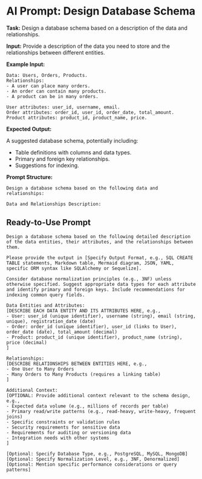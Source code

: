 # AI Prompt: Design Database Schema

**Task:** Design a database schema based on a description of the data and relationships.

**Input:** Provide a description of the data you need to store and the relationships between different entities.

**Example Input:**

```
Data: Users, Orders, Products.
Relationships:
- A user can place many orders.
- An order can contain many products.
- A product can be in many orders.

User attributes: user_id, username, email.
Order attributes: order_id, user_id, order_date, total_amount.
Product attributes: product_id, product_name, price.
```

**Expected Output:**

A suggested database schema, potentially including:
*   Table definitions with columns and data types.
*   Primary and foreign key relationships.
*   Suggestions for indexing.

**Prompt Structure:**

```
Design a database schema based on the following data and relationships:

Data and Relationships Description:
```

## Ready-to-Use Prompt

```
Design a database schema based on the following detailed description of the data entities, their attributes, and the relationships between them.

Please provide the output in [Specify Output Format, e.g., SQL CREATE TABLE statements, Markdown table, Mermaid diagram, JSON, YAML, specific ORM syntax like SQLAlchemy or Sequelize].

Consider database normalization principles (e.g., 3NF) unless otherwise specified. Suggest appropriate data types for each attribute and identify primary and foreign keys. Include recommendations for indexing common query fields.

Data Entities and Attributes:
[DESCRIBE EACH DATA ENTITY AND ITS ATTRIBUTES HERE, e.g.,
- User: user_id (unique identifier), username (string), email (string, unique), registration_date (date)
- Order: order_id (unique identifier), user_id (links to User), order_date (date), total_amount (decimal)
- Product: product_id (unique identifier), product_name (string), price (decimal)
]

Relationships:
[DESCRIBE RELATIONSHIPS BETWEEN ENTITIES HERE, e.g.,
- One User to Many Orders
- Many Orders to Many Products (requires a linking table)
]

Additional Context:
[OPTIONAL: Provide additional context relevant to the schema design, e.g.,
- Expected data volume (e.g., millions of records per table)
- Primary read/write patterns (e.g., read-heavy, write-heavy, frequent joins)
- Specific constraints or validation rules
- Security requirements for sensitive data
- Requirements for auditing or versioning data
- Integration needs with other systems
]

[Optional: Specify Database Type, e.g., PostgreSQL, MySQL, MongoDB]
[Optional: Specify Normalization Level, e.g., 3NF, Denormalized]
[Optional: Mention specific performance considerations or query patterns]
